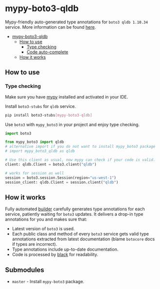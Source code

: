 # mypy-boto3-qldb

Mypy-friendly auto-generated type annotations for `boto3 qldb 1.10.34` service.
More information can be found [here](https://github.com/vemel/mypy_boto3).

- [mypy-boto3-qldb](#mypy-boto3-qldb)
  - [How to use](#how-to-use)
    - [Type checking](#type-checking)
    - [Code auto-complete](#code-auto-complete)
  - [How it works](#how-it-works)

## How to use

### Type checking

Make sure you have [mypy](https://github.com/python/mypy) installed and activated in your IDE.

Install `boto3-stubs` for `qldb` service.

```bash
pip install boto3-stubs[mypy-boto3-qldb]
```

Use `boto3` with `mypy_boto3` in your project and enjoy type checking.

```python
import boto3

from mypy_boto3 import qldb
# alternative import if you do not want to install mypy_boto3 package
# import mypy_boto3_qldb as qldb

# Use this client as usual, now mypy can check if your code is valid.
client: qldb.Client = boto3.client("qldb")

# works for session as well
session = boto3.session.Session(region="us-west-1")
session_client: qldb.Client = session.client("qldb")

```

## How it works

Fully automated [builder](https://github.com/vemel/mypy_boto3) carefully generates
type annotations for each service, patiently waiting for `boto3` updates. It delivers
a drop-in type annotations for you and makes sure that:

- Latest version of `boto3` is used.
- Each public class and method of every `boto3` service gets valid type annotations
  extracted from latest documentation (blame `botocore` docs if types are incorrect).
- Type annotations include up-to-date documentation.
- Code is processed by [black](https://github.com/psf/black) for readability.

## Submodules

- `master` - Install `mypy-boto3` package.